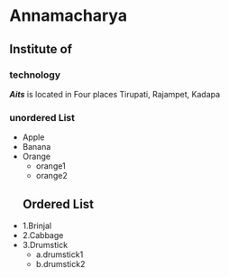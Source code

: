 # Annamacharya
## Institute of
### technology 
***Aits*** is located in Four places Tirupati, Rajampet, Kadapa
### unordered List
* Apple 
* Banana
* Orange
    * orange1
    * orange2
    ## Ordered List
* 1.Brinjal
* 2.Cabbage
* 3.Drumstick
   * a.drumstick1
   * b.drumstick2
